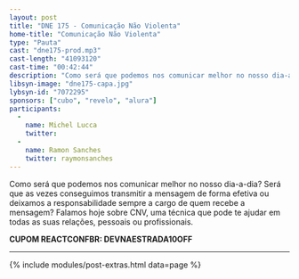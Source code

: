 ```yaml
---
layout: post
title: "DNE 175 - Comunicação Não Violenta"
home-title: "Comunicação Não Violenta"
type: "Pauta"
cast: "dne175-prod.mp3"
cast-length: "41093120"
cast-time: "00:42:44"
description: "Como será que podemos nos comunicar melhor no nosso dia-a-dia? Será que as vezes conseguimos transmitir a mensagem de forma efetiva ou deixamos a responsabilidade sempre a cargo de quem recebe a mensagem? Falamos hoje sobre CNV, uma técnica que pode te ajudar em todas as suas relações, pessoais ou profissionais."
libsyn-image: "dne175-capa.jpg"
lybsyn-id: "7072295"
sponsors: ["cubo", "revelo", "alura"]
participants:
  -
    name: Michel Lucca
    twitter: 
  -
    name: Ramon Sanches
    twitter: raymonsanches
---
```


Como será que podemos nos comunicar melhor no nosso dia-a-dia? Será que as vezes conseguimos transmitir a mensagem de forma efetiva ou deixamos a responsabilidade sempre a cargo de quem recebe a mensagem? Falamos hoje sobre CNV, uma técnica que pode te ajudar em todas as suas relações, pessoais ou profissionais.

<strong>CUPOM REACTCONFBR: DEVNAESTRADA10OFF</strong>

---

{% include modules/post-extras.html data=page %}
